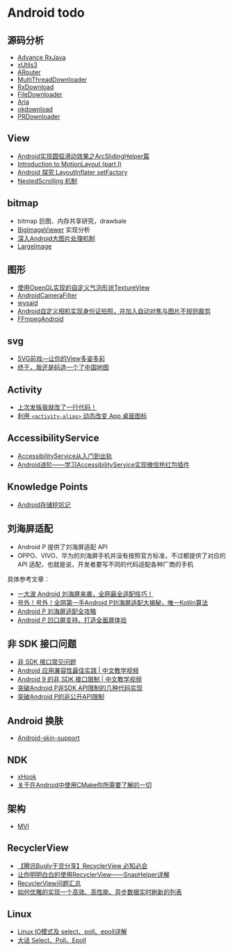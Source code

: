 # Android todo

## 源码分析

- [Advance RxJava](https://blog.piasy.com/AdvancedRxJava/index.html)
- [xUtils3](https://github.com/wyouflf/xUtils3/)
- [ARouter](https://github.com/alibaba/ARouter)
- [MultiThreadDownloader](https://github.com/AigeStudio/MultiThreadDownloader)
- [RxDownload](https://github.com/ssseasonnn/RxDownload)
- [FileDownloader](https://github.com/lingochamp/FileDownloader)
- [Aria](https://github.com/AriaLyy/Aria)
- [okdownload](https://github.com/lingochamp/okdownload)
- [PRDownloader](https://github.com/MindorksOpenSource/PRDownloader)

## View

- [Android实现圆弧滑动效果之ArcSlidingHelper篇](https://blog.csdn.net/u011387817/article/details/80313184)
- [Introduction to MotionLayout (part I)](https://medium.com/google-developers/introduction-to-motionlayout-part-i-29208674b10d)
- [Android 探究 LayoutInflater setFactory](https://blog.csdn.net/lmj623565791/article/details/51503977)
- [NestedScrolling 机制](https://juejin.im/post/5c3c8d2ae51d4552475fcef7)

## bitmap

- bitmap 巨图、内存共享研究，drawbale
- [BigImageViewer](https://github.com/Piasy/BigImageViewer) 实现分析
- [深入Android大图片处理机制](https://www.jianshu.com/p/1f008671fa44)
- [LargeImage](https://github.com/LuckyJayce/LargeImage)

## 图形

- [使用OpenGL实现的自定义气泡形状TextureView](https://github.com/zolad/BubbleTextureView)
- [AndroidCameraFilter](https://github.com/DingMouRen/AndroidCameraFilter)
- [wysaid](https://github.com/wysaid)
- [Android自定义相机实现身份证拍照，并加入自动对焦与图片不规则裁剪](https://github.com/wildma/IDCardCamera)
- [FFmpegAndroid](https://github.com/xufuji456/FFmpegAndroid)

## svg

- [SVG前戏—让你的View多姿多彩](https://mp.weixin.qq.com/s?__biz=MzI3OTU0MzI4MQ==&mid=2247486149&idx=1&sn=48057cc58f1e45a4030ce2705ec357a6&chksm=eb47665bdc30ef4def6e7c465d39b6b5e5c48fcf377495054b59b83872909e540b51294ba1dc&mpshare=1&scene=1&srcid=0809DmWgVXFDin4P60ncreJF#rd)
- [终于，我还是码造一个了中国地图](https://mp.weixin.qq.com/s?__biz=MzI3OTU0MzI4MQ==&mid=2247486162&idx=1&sn=7c899abd26b9da6e0f88474cd024c377&chksm=eb47664cdc30ef5aadda82f92fc31703dfc0d0e7923ba857f7a182bcff2fdfd3cb4cae93f89e&mpshare=1&scene=1&srcid=0813bC2OYrvVaKEqAEo6Oyv8#rd)

## Activity

- [上次发版我就改了一行代码！](http://blog.csdn.net/eclipsexys/article/details/53791818)
- [利用 `<activity-alias>` 动态改变 App 桌面图标](http://yifeng.studio/2016/12/30/android-change-app-launcher-icon-dynamically/)

## AccessibilityService

- [AccessibilityService从入门到出轨](http://blog.csdn.net/eclipsexys/article/details/53560013)
- [Android进阶——学习AccessibilityService实现微信抢红包插件](http://blog.csdn.net/qq_30379689/article/details/53242953)

## Knowledge Points

- [Android存储挖坑记](http://blog.desmondyao.com/2016/05/04/android-storage/)

## 刘海屏适配

- Android P 提供了刘海屏适配 API
- OPPO、VIVO、华为的刘海屏手机并没有按照官方标准，不过都提供了对应的 API 适配，也就是说，开发者要写不同的代码适配各种厂商的手机

具体参考文章：

- [一大波 Android 刘海屏来袭，全网最全适配技巧！](https://mp.weixin.qq.com/s?__biz=MzIxNjc0ODExMA==&mid=2247485355&idx=1&sn=708775695da9a3411b4b240bd59b7017&chksm=97851e8aa0f2979cca7d24a2644c2dda3d2b2afe185dd47ae441750cec66bc4c38ae27cc5340&mpshare=1&scene=1&srcid=0412N98t7MX8So35HZBcMNCl#rd)
- [号外！号外！全网第一手Android P刘海屏适配大揭秘，唯一Kotlin算法](https://www.jianshu.com/p/40630ecb06fb)
- [Android P 刘海屏适配全攻略](https://mp.weixin.qq.com/s?__biz=MzIwMTAzMTMxMg==&mid=2649492726&idx=1&sn=b65984db6ac52ae806f8f0ad9dc7c9c3&chksm=8eec8709b99b0e1f7cbf03ae09117b24aa82595d16d9f6e6dc269e8e3beccfc64f154aca3d25&mpshare=1&scene=1&srcid=06109Xgd4CobknV69eI4EDOX#rd)
- [Android P 凹口屏支持，打造全面屏体验](https://mp.weixin.qq.com/s/LyInks673YdHbXsDOD4inA)

## 非 SDK 接口问题

- [非 SDK 接口常见问题](https://mp.weixin.qq.com/s?__biz=MzAwODY4OTk2Mg==&mid=2652046529&idx=1&sn=ca2dd3e41d3e0459a2f18987ec849b7f&chksm=808ca484b7fb2d92b41a16c5f9d0dd2fda4ee68d0ac192dde83509a8e33310a11ad252c27b66&mpshare=1&scene=1&srcid=06195xxeD4kSdPUevs26ZYTS#rd)
- [Android 应用兼容性最佳实践 | 中文教学视频](https://mp.weixin.qq.com/s?__biz=MzAwODY4OTk2Mg==&mid=2652046686&idx=1&sn=c070272fbe65156afc20b282a5b4908b&chksm=808ca51bb7fb2c0dc1c8ab3c1519c5ce1d92532219da2be47d8809214e99c74bcca685503580&mpshare=1&scene=1&srcid=0715GRlpOeyFjxEiQXGKSHXQ#rd)
- [Android 9 的非 SDK 接口限制 | 中文教学视频](https://mp.weixin.qq.com/s/fS_3DOpAJfa_MJ2rCvPGWA)
- [突破Android P非SDK API限制的几种代码实现](https://juejin.im/post/5ba0f3f7e51d450e6f2e39e0)
- [突破Android P的非公开API限制](https://mp.weixin.qq.com/s?__biz=MzUxMzcxMzE5Ng==&mid=2247488664&idx=1&sn=610312f426d72b73103970bff2c32a30&chksm=f951a1dbce2628cd5e0f9fa60a67fc4eb3d080a7f102cdfc80d7a18161a2d2c04992b2b59ed4&mpshare=1&scene=1&srcid=0413gOKphy8dm0Rm5sxUey4b#rd)

## Android 换肤

- [Android-skin-support](https://github.com/ximsfei/Android-skin-support)

## NDK

- [xHook](https://github.com/iqiyi/xHook)
- [关于在Android中使用CMake你所需要了解的一切](https://mp.weixin.qq.com/s/WAb4uGs0CMSpplXS9zZG-Q)

## 架构

- [MVI](http://hannesdorfmann.com/android/mosby3-mvi-1)

## RecyclerView

- [【腾讯Bugly干货分享】RecyclerView 必知必会](https://www.cnblogs.com/bugly/p/6264751.html)
- [让你明明白白的使用RecyclerView——SnapHelper详解](http://www.apkbus.com/blog-978890-79798.html)
- [RecyclerView问题汇总](https://juejin.im/post/5cce410551882541e40e471d)
- [如何优雅的实现一个高效、高性能、异步数据实时刷新的列表](http://www.silencedut.com/2019/01/24/%E5%A6%82%E4%BD%95%E4%BC%98%E9%9B%85%E7%9A%84%E5%AE%9E%E7%8E%B0%E4%B8%80%E4%B8%AA%E9%AB%98%E6%95%88%E3%80%81%E9%AB%98%E6%80%A7%E8%83%BD%E3%80%81%E5%BC%82%E6%AD%A5%E6%95%B0%E6%8D%AE%E5%AE%9E%E6%97%B6%E5%88%B7%E6%96%B0%E7%9A%84%E5%88%97%E8%A1%A8/)

## Linux

- [Linux IO模式及 select、poll、epoll详解](https://segmentfault.com/a/1190000003063859)
- [大话 Select、Poll、Epoll](https://cloud.tencent.com/developer/article/1005481)
